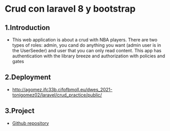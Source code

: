 # Crud con laravel 8 y bootstrap

## 1.Introduction

- This web application is about a crud with NBA players. There are two
types of roles: admin, you cand do anything you want (admin user is
in the UserSeeder) and user that you can only read content. This app
has authentication with the library breeze and authorization with policies
and gates

## 2.Deployment

- http://agomez.ifc33b.cifpfbmoll.eu/dwes_2021-tonigomez02/laravel/crud_practice/public/

## 3.Project

- [Github repository](https://github.com/tonigomez02/crud_practice.git)

